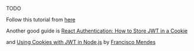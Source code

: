 TODO

Follow this tutorial from [here](https://www.section.io/engineering-education/how-to-build-authentication-api-with-jwt-token-in-nodejs/#step-6---implement-register-and-login-functionality)

Another good guide is [React Authentication: How to Store JWT in a Cookie](https://medium.com/@ryanchenkie_40935/react-authentication-how-to-store-jwt-in-a-cookie-346519310e81)

and [Using Cookies with JWT in Node.js](https://dev.to/franciscomendes10866/using-cookies-with-jwt-in-node-js-8fn) by [Francisco Mendes](https://dev.to/franciscomendes10866)
